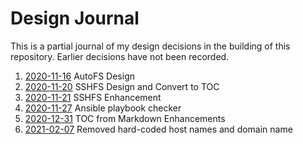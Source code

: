 Design Journal
==============

This is a partial journal of my design decisions in the building of this
repository. Earlier decisions have not been recorded.

1. [2020-11-16](2020-11-16.md) AutoFS Design
1. [2020-11-20](2020-11-20.md) SSHFS Design and Convert to TOC
1. [2020-11-21](2020-11-21.md) SSHFS Enhancement
1. [2020-11-27](2020-11-27.md) Ansible playbook checker
1. [2020-12-31](2020-12-31.md) TOC from Markdown Enhancements
1. [2021-02-07](2021-02-07.md) Removed hard-coded host names and domain name
